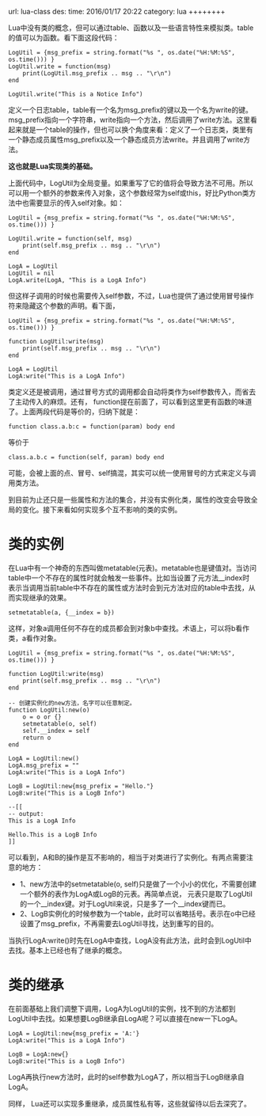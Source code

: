 url: lua-class
des: 
time: 2016/01/17 20:22
category: lua
++++++++

Lua中没有类的概念，但可以通过table、函数以及一些语言特性来模拟类。table的值可以为函数。看下面这段代码：
```
LogUtil = {msg_prefix = string.format("%s ", os.date("%H:%M:%S", os.time())) }
LogUtil.write = function(msg)
    print(LogUtil.msg_prefix .. msg .. "\r\n")
end
 
LogUtil.write("This is a Notice Info")
```
定义一个日志table，table有一个名为msg_prefix的键以及一个名为write的键。msg_prefix指向一个字符串，write指向一个方法，然后调用了write方法。这里看起来就是一个table的操作，但也可以换个角度来看：定义了一个日志类，类里有一个静态成员属性msg_prefix以及一个静态成员方法write。并且调用了write方法。

**这也就是Lua实现类的基础。**

上面代码中，LogUtil为全局变量。如果重写了它的值将会导致方法不可用。所以可以用一个额外的参数来传入对象，这个参数经常为self或this，好比Python类方法中也需要显示的传入self对象。如：
```
LogUtil = {msg_prefix = string.format("%s ", os.date("%H:%M:%S", os.time())) }
 
LogUtil.write = function(self, msg)
    print(self.msg_prefix .. msg .. "\r\n")
end
 
LogA = LogUtil
LogUtil = nil
LogA.write(LogA, "This is a LogA Info")
```
但这样子调用的时候也需要传入self参数，不过，Lua也提供了通过使用冒号操作符来隐藏这个参数的声明。看下面，
```
LogUtil = {msg_prefix = string.format("%s ", os.date("%H:%M:%S", os.time())) }
 
function LogUtil:write(msg)
    print(self.msg_prefix .. msg .. "\r\n")
end
 
LogA = LogUtil
LogA:write("This is a LogA Info")
```
类定义还是被调用，通过冒号方式的调用都会自动将类作为self参数传入，而省去了主动传入的麻烦。还有， function提在前面了，可以看到这里更有函数的味道了。上面两段代码是等价的，归纳下就是：
```
function class.a.b:c = function(param) body end
```
等价于
```
class.a.b.c = function(self, param) body end
```
可能，会被上面的点、冒号、self搞混，其实可以统一使用冒号的方式来定义与调用类方法。

到目前为止还只是一些属性和方法的集合，并没有实例化类，属性的改变会导致全局的变化。接下来看如何实现多个互不影响的类的实例。
# 类的实例
在Lua中有一个神奇的东西叫做metatable(元表)。metatable也是键值对。当访问table中一个不存在的属性时就会触发一些事件。比如当设置了元方法__index时 表示当调用当前table中不存在的属性或方法时会到元方法对应的table中去找，从而实现继承的效果。
```
setmetatable(a, {__index = b})
```
这样，对象a调用任何不存在的成员都会到对象b中查找。术语上，可以将b看作类，a看作对象。
```
LogUtil = {msg_prefix = string.format("%s ", os.date("%H:%M:%S", os.time())) }
 
function LogUtil:write(msg)
    print(self.msg_prefix .. msg .. "\r\n")
end
 
-- 创建实例化的new方法，名字可以任意制定。
function LogUtil:new(o)
    o = o or {}
    setmetatable(o, self)
    self.__index = self
    return o
end
 
LogA = LogUtil:new()
LogA.msg_prefix = ""
LogA:write("This is a LogA Info")
 
LogB = LogUtil:new{msg_prefix = "Hello."}
LogB:write("This is a LogB Info")
 
--[[
-- output:
This is a LogA Info
 
Hello.This is a LogB Info
]]
```
可以看到，A和B的操作是互不影响的，相当于对类进行了实例化。有两点需要注意的地方：

- 1、new方法中的setmetatable(o, self)只是做了一个小小的优化，不需要创建一个额外的表作为LogA或LogB的元表。再简单点说， 元表只是取了LogUtil的一个\_\_index键。对于LogUtil来说，只是多了一个\_\_index键而已。
- 2、LogB实例化的时候参数为一个table，此时可以省略括号。表示在o中已经设置了msg_prefix，不再需要去LogUtil寻找，达到重写的目的。

当执行LogA:write()时先在LogA中查找，LogA没有此方法，此时会到LogUtil中去找。基本上已经也有了继承的概念。

# 类的继承

在前面基础上我们调整下调用，LogA为LogUtil的实例，找不到的方法都到LogUtil中去找。如果想要LogB继承自LogA呢？可以直接在new一下LogA。
```
LogA = LogUtil:new{msg_prefix = 'A:'}
LogA:write("This is a LogA Info")
 
LogB = LogA:new{}
LogB:write("This is a LogB Info")
```
LogA再执行new方法时，此时的self参数为LogA了，所以相当于LogB继承自LogA。

同样， Lua还可以实现多重继承，成员属性私有等，这些就留待以后去深究了。